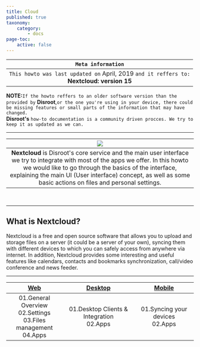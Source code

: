 ```yaml
---
title: Cloud
published: true
taxonomy:
    category:
        - docs
page-toc:
    active: false
---
```

|```Meta information```|
|:--:|
|```This howto was last updated on``` April, 2019 ```and it reffers to:```<br>**Nextcloud: version 15**|

**NOTE:**```If the howto reffers to an older software version than the provided by``` **Disroot**,```or the one you're using in your device, there could be missing features or small parts of the information that may have changed.```<br> **Disroot's** ```how-to documentation is a community driven procces. We try to keep it as updated as we can.```

----

|![](/start/icons/nc_logo.png)|
|:--:|
|**Nextcloud** is Disroot's core service and the main user interface we try to integrate with most of the apps we offer. In this howto we would like to go through the basics of the interface, explaining the main UI (User interface) concept, as well as some basic actions on files and personal settings.|
<br>

----

## What is Nextcloud?
Nextcloud is a free and open source software that allows you to upload and storage files on a server (it could be a server of your own), syncing them with different devices to which you can safely access from anywhere via internet. In addition, Nextcloud provides some interesting and useful features like calendars, contacts and bookmarks synchronization, call/video conference and news feeder.<br>

----------

|[Web](introduction)|[Desktop](/cloud/clients/desktop)|[Mobile](/cloud/clients/mobile)|
|:--:|:--:|:--:|
|01.General Overview<br>02.Settings<br>03.Files management<br>04.Apps|01.Desktop Clients & Integration<br>02.Apps|01.Syncing your devices<br>02.Apps|
